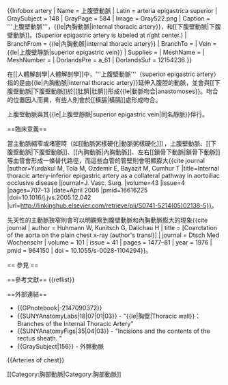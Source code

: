 {{Infobox artery
| Name        = 上腹壁動脈
| Latin       = arteria epigastrica superior
| GraySubject = 148
| GrayPage    = 584
| Image       = Gray522.png
| Caption     = '''上腹壁動脈'''，{{le|內胸動脈|internal thoracic artery}}，和[[下腹壁動脈|下腹壁動脈]]。(Superior epigastric artery is labeled at right center.)
| BranchFrom  = {{le|內胸動脈|internal thoracic artery}}
| BranchTo    =
| Vein        = {{le|上腹壁靜脈|superior epigastric vein}}
| Supplies    =
| MeshName    =
| MeshNumber  =
| DorlandsPre = a_61
| DorlandsSuf = 12154236
}}

在[[人體解剖學|人體解剖學]]中，'''上腹壁動脈'''（superior epigastric artery）指的是由{{le|內胸動脈|internal thoracic artery}}延伸入腹腔的動脈，並會與[[下腹壁動脈|下腹壁動脈]]於[[肚臍|肚臍]]形成{{le|動脈吻合|anastomoses}}。吻合的位置因人而異，有些人則會於[[橫膈|橫膈]]處形成吻合。

上腹壁動脈與其{{le|上腹壁靜脈|superior epigastric vein|同名靜脈}}伴行。

==臨床意義==

當主動脈縮窄或堵塞時（如[[動脈粥樣硬化|動脈粥樣硬化]]），上腹壁動脈、[[下腹壁動脈|下腹壁動脈]]、[[內胸動脈|內胸動脈]]、左右[[鎖骨下動脈|鎖骨下動脈]]等血管會形成一條替代路徑，而這些血管的管壁則會明顯膨大<ref>{{cite journal |author=Yurdakul M, Tola M, Ozdemir E, Bayazit M, Cumhur T |title=Internal thoracic artery-inferior epigastric artery as a collateral pathway in aortoiliac occlusive disease |journal=J. Vasc. Surg. |volume=43 |issue=4 |pages=707–13 |date=April 2006 |pmid=16616225 |doi=10.1016/j.jvs.2005.12.042 |url=http://linkinghub.elsevier.com/retrieve/pii/S0741-5214(05)02138-5}}</ref>。

先天性的主動脈狹窄則會可以明觀察到腹壁動脈和內胸動脈膨大的現象<ref>{{cite journal | author = Huhmann W, Kunitsch G, Dalichau H | title = [Coarctation of the aorta on the plain chest x-ray (author's transl)] | journal = Dtsch Med Wochenschr | volume = 101 | issue = 41 | pages = 1477–81 | year = 1976 | pmid = 964150 | doi = 10.1055/s-0028-1104294}}</ref>。

== 參見 ==

==參考文獻==
{{reflist}}

==外部連結==
* {{GPnotebook|-2147090372}}
* {{SUNYAnatomyLabs|18|07|01|03}} - "{{le|胸壁|Thoracic wall}}：Branches of the Internal Thoracic Artery"
* {{SUNYAnatomyFigs|35|04|03}} - "Incisions and the contents of the rectus sheath. "
* {{GraySubject|156}} - 外髂動脈

{{Arteries of chest}}

[[Category:胸部動脈|Category:胸部動脈]]